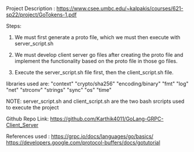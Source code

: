 Project Description : https://www.csee.umbc.edu/~kalpakis/courses/621-sp22/project/GoTokens-1.pdf

Steps:
1) We must first generate a proto file, which we must then execute with server_script.sh

2) We must develop client server go files after creating the proto file and implement the functionality based on the proto file in those go files.

3) Execute the server_script.sh file first, then the client_script.sh file.


libraries used are:
"context"
"crypto/sha256"
"encoding/binary"
"fmt"
"log"
"net"
"strconv"
"strings"
"sync"
"os"
"time"


NOTE: server_script.sh and client_script.sh are the two bash srcripts used to execute the project

Github Repo Link: https://github.com/Karthik4011/GoLang-GRPC-Client_Server


References used :
https://grpc.io/docs/languages/go/basics/
https://developers.google.com/protocol-buffers/docs/gotutorial